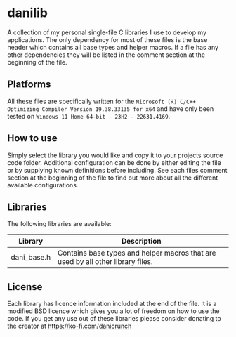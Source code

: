 # danilib

A collection of my personal single-file C libraries I use to develop my applications.
The only dependency for most of these files is the base header which contains all base types and helper macros.
If a file has any other dependencies they will be listed in the comment section at the beginning of the file.


## Platforms

All these files are specifically written for the `Microsoft (R) C/C++ Optimizing Compiler Version 19.38.33135 for x64` and have only been tested on `Windows 11 Home 64-bit - 23H2 - 22631.4169`. 


## How to use

Simply select the library you would like and copy it to your projects source code folder. Additional configuration can be done by either editing the file or by supplying known definitions before including. See each files comment section at the beginning of the file to find out more about all the different available configurations.


## Libraries

The following libraries are available:

| Library | Description |
| ------------- | ------------- |
| dani_base.h | Contains base types and helper macros that are used by all other library files. |


## License

Each library has licence information included at the end of the file. It is a modified BSD licence which gives you a lot of freedom on how to use the code. If you get any use out of these libraries please consider donating to the creator at https://ko-fi.com/danicrunch
